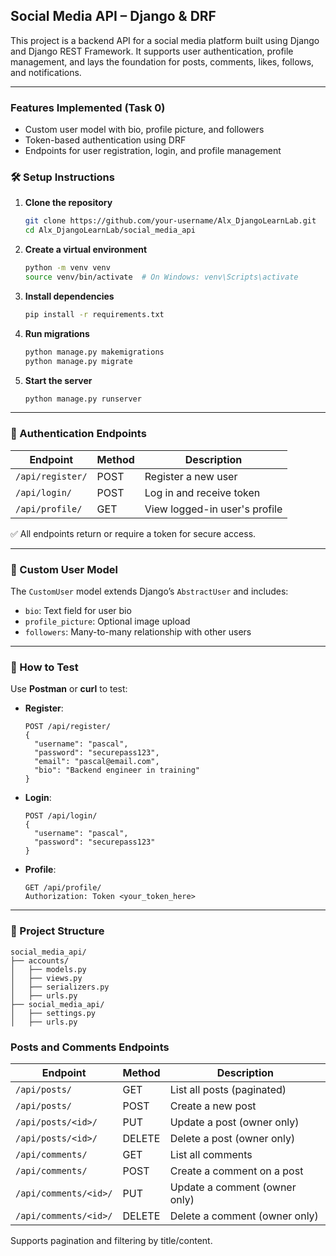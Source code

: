 ## Social Media API – Django & DRF

This project is a backend API for a social media platform built using Django and Django REST Framework. It supports user authentication, profile management, and lays the foundation for posts, comments, likes, follows, and notifications.

---

###  Features Implemented (Task 0)
-  Custom user model with bio, profile picture, and followers
-  Token-based authentication using DRF
-  Endpoints for user registration, login, and profile management



### 🛠️ Setup Instructions

1. **Clone the repository**
   ```bash
   git clone https://github.com/your-username/Alx_DjangoLearnLab.git
   cd Alx_DjangoLearnLab/social_media_api
   ```

2. **Create a virtual environment**
   ```bash
   python -m venv venv
   source venv/bin/activate  # On Windows: venv\Scripts\activate
   ```

3. **Install dependencies**
   ```bash
   pip install -r requirements.txt
   ```

4. **Run migrations**
   ```bash
   python manage.py makemigrations
   python manage.py migrate
   ```

5. **Start the server**
   ```bash
   python manage.py runserver
   ```

---

### 🔐 Authentication Endpoints

| Endpoint         | Method | Description                  |
|------------------|--------|------------------------------|
| `/api/register/` | POST   | Register a new user          |
| `/api/login/`    | POST   | Log in and receive token     |
| `/api/profile/`  | GET    | View logged-in user's profile |

✅ All endpoints return or require a token for secure access.

---

### 👤 Custom User Model

The `CustomUser` model extends Django’s `AbstractUser` and includes:

- `bio`: Text field for user bio
- `profile_picture`: Optional image upload
- `followers`: Many-to-many relationship with other users

---

### 🧪 How to Test

Use **Postman** or **curl** to test:

- **Register**:
  ```http
  POST /api/register/
  {
    "username": "pascal",
    "password": "securepass123",
    "email": "pascal@email.com",
    "bio": "Backend engineer in training"
  }
  ```

- **Login**:
  ```http
  POST /api/login/
  {
    "username": "pascal",
    "password": "securepass123"
  }
  ```

- **Profile**:
  ```http
  GET /api/profile/
  Authorization: Token <your_token_here>
  ```

---

### 📂 Project Structure

```
social_media_api/
├── accounts/
│   ├── models.py
│   ├── views.py
│   ├── serializers.py
│   ├── urls.py
├── social_media_api/
│   ├── settings.py
│   ├── urls.py
```
### Posts and Comments Endpoints

| Endpoint           | Method | Description                     |
|--------------------|--------|---------------------------------|
| `/api/posts/`      | GET    | List all posts (paginated)      |
| `/api/posts/`      | POST   | Create a new post               |
| `/api/posts/<id>/` | PUT    | Update a post (owner only)      |
| `/api/posts/<id>/` | DELETE | Delete a post (owner only)      |
| `/api/comments/`      | GET    | List all comments               |
| `/api/comments/`      | POST   | Create a comment on a post      |
| `/api/comments/<id>/` | PUT    | Update a comment (owner only)   |
| `/api/comments/<id>/` | DELETE | Delete a comment (owner only)   |
 Supports pagination and filtering by title/content.